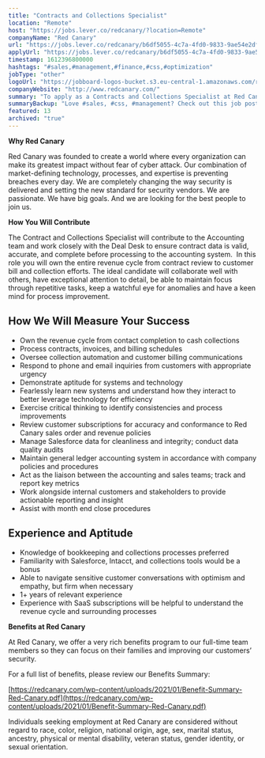 ```yaml
---
title: "Contracts and Collections Specialist"
location: "Remote"
host: "https://jobs.lever.co/redcanary/?location=Remote"
companyName: "Red Canary"
url: "https://jobs.lever.co/redcanary/b6df5055-4c7a-4fd0-9833-9ae54e2df136"
applyUrl: "https://jobs.lever.co/redcanary/b6df5055-4c7a-4fd0-9833-9ae54e2df136/apply"
timestamp: 1612396800000
hashtags: "#sales,#management,#finance,#css,#optimization"
jobType: "other"
logoUrl: "https://jobboard-logos-bucket.s3.eu-central-1.amazonaws.com/red-canary"
companyWebsite: "http://www.redcanary.com/"
summary: "To apply as a Contracts and Collections Specialist at Red Canary, you preferably need to have 1+ years of relevant experience."
summaryBackup: "Love #sales, #css, #management? Check out this job post!"
featured: 13
archived: "true"
---
```


**Why Red Canary**

Red Canary was founded to create a world where every organization can make its greatest impact without fear of cyber attack. Our combination of market-defining technology, processes, and expertise is preventing breaches every day. We are completely changing the way security is delivered and setting the new standard for security vendors. We are passionate. We have big goals. And we are looking for the best people to join us.

**How You Will Contribute**

The Contract and Collections Specialist will contribute to the Accounting team and work closely with the Deal Desk to ensure contract data is valid, accurate, and complete before processing to the accounting system.  In this role you will own the entire revenue cycle from contract review to customer bill and collection efforts. The ideal candidate will collaborate well with others, have exceptional attention to detail, be able to maintain focus through repetitive tasks, keep a watchful eye for anomalies and have a keen mind for process improvement.

## How We Will Measure Your Success

*   Own the revenue cycle from contact completion to cash collections
*   Process contracts, invoices, and billing schedules
*   Oversee collection automation and customer billing communications
*   Respond to phone and email inquiries from customers with appropriate urgency
*   Demonstrate aptitude for systems and technology
*   Fearlessly learn new systems and understand how they interact to better leverage technology for efficiency
*   Exercise critical thinking to identify consistencies and process improvements
*   Review customer subscriptions for accuracy and conformance to Red Canary sales order and revenue policies
*   Manage Salesforce data for cleanliness and integrity; conduct data quality audits
*   Maintain general ledger accounting system in accordance with company policies and procedures
*   Act as the liaison between the accounting and sales teams; track and report key metrics
*   Work alongside internal customers and stakeholders to provide actionable reporting and insight
*   Assist with month end close procedures

## Experience and Aptitude

*   Knowledge of bookkeeping and collections processes preferred
*   Familiarity with Salesforce, Intacct, and collections tools would be a bonus
*   Able to navigate sensitive customer conversations with optimism and empathy, but firm when necessary
*   1+ years of relevant experience
*   Experience with SaaS subscriptions will be helpful to understand the revenue cycle and surrounding processes

**Benefits at Red Canary**

At Red Canary, we offer a very rich benefits program to our full-time team members so they can focus on their families and improving our customers’ security. 

For a full list of benefits, please review our Benefits Summary:

[https://redcanary.com/wp-content/uploads/2021/01/Benefit-Summary-Red-Canary.pdf](https://redcanary.com/wp-content/uploads/2021/01/Benefit-Summary-Red-Canary.pdf)

Individuals seeking employment at Red Canary are considered without regard to race, color, religion, national origin, age, sex, marital status, ancestry, physical or mental disability, veteran status, gender identity, or sexual orientation.
